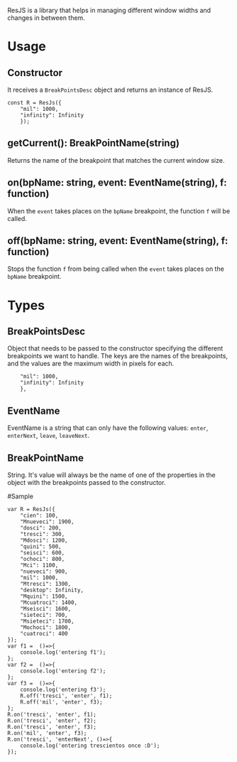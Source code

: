ResJS is a library that helps in managing different window widths and changes in between them.

# Usage

## Constructor
It receives a `BreakPointsDesc` object and returns an instance of ResJS.
```
const R = ResJs({
    "mil": 1000, 
    "infinity": Infinity
    });
```

## **getCurrent()**: BreakPointName(string)
Returns the name of the breakpoint that matches the current window size.

## **on(bpName**: string, **event**: EventName(string), **f**: function)
When the `event` takes places on the `bpName` breakpoint, the function `f` will be called.

## **off(bpName**: string, **event**: EventName(string), **f**: function)
Stops the function `f` from being called when the `event` takes places on the `bpName` breakpoint.

# Types

## BreakPointsDesc
Object that needs to be passed to the constructor specifying the different breakpoints we want to handle.
The keys are the names of the breakpoints, and the values are the maximum width in pixels for each. 
```{
    "mil": 1000, 
    "infinity": Infinity
    }, 
```

## EventName
EventName is a string that can only have the following values: `enter`, `enterNext`, `leave`, `leaveNext`.

## BreakPointName
String. It's value will always be the name of one of the properties in the object with the breakpoints passed to the constructor.

#Sample
```
var R = ResJs({
    "cien": 100, 
    "Mnueveci": 1900, 
    "dosci": 200, 
    "tresci": 300, 
    "Mdosci": 1200, 
    "quini": 500, 
    "seisci": 600, 
    "ochoci": 800, 
    "Mci": 1100, 
    "nueveci": 900, 
    "mil": 1000, 
    "Mtresci": 1300, 
    "desktop": Infinity,
    "Mquini": 1500, 
    "Mcuatroci": 1400, 
    "Mseisci": 1600, 
    "sieteci": 700, 
    "Msieteci": 1700, 
    "Mochoci": 1800, 
    "cuatroci": 400 
});
var f1 =  ()=>{
    console.log('entering f1');
};
var f2 =  ()=>{
    console.log('entering f2');
};
var f3 =  ()=>{
    console.log('entering f3');
    R.off('tresci', 'enter', f1);    
    R.off('mil', 'enter', f3);
};
R.on('tresci', 'enter', f1);
R.on('tresci', 'enter', f2);
R.on('tresci', 'enter', f3);
R.on('mil', 'enter', f3);
R.on('tresci', 'enterNext', ()=>{
    console.log('entering trescientos once :D');
});

```